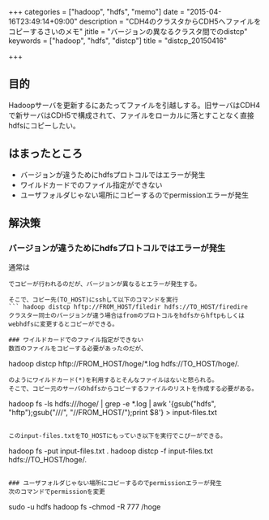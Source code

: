 +++
categories = ["hadoop", "hdfs", "memo"]
date = "2015-04-16T23:49:14+09:00"
description = "CDH4のクラスタからCDH5へファイルをコピーするさいのメモ"
jtitle = "バージョンの異なるクラスタ間でのdistcp"
keywords = ["hadoop", "hdfs", "distcp"]
title = "distcp_20150416"

+++
## 目的
Hadoopサーバを更新するにあたってファイルを引越しする。旧サーバはCDH4で新サーバはCDH5で構成されて、ファイルをローカルに落とすことなく直接hdfsにコピーしたい。

## はまったところ
* バージョンが違うためにhdfsプロトコルではエラーが発生
* ワイルドカードでのファイル指定ができない
* ユーザフォルダじゃない場所にコピーするのでpermissionエラーが発生

## 解決策
### バージョンが違うためにhdfsプロトコルではエラーが発生
通常は
``` hadoop distcp hdfs://FROM_HOST/filedir hdfs://TO_HOST/firedire
でコピーが行われるのだが、バージョンが異なるとエラーが発生する。

そこで、コピー先(TO_HOST)にsshして以下のコマンドを実行
``` hadoop distcp hftp://FROM_HOST/filedir hdfs://TO_HOST/firedire
クラスター同士のバージョンが違う場合はfromのプロトコルをhdfsからhftpもしくはwebhdfsに変更するとコピーができる。

### ワイルドカードでのファイル指定ができない
数百のファイルをコピーする必要があったのだが、

```
hadoop distcp hftp://FROM_HOST/hoge/*.log hdfs://TO_HOST/hoge/.
```
のようにワイルドカード(*)を利用するとそんなファイルはないと怒られる。
そこで、コピー元のサーバのhdfsからコピーするファイルのリストを作成する必要がある。

```
hadoop fs -ls hdfs:///hoge/ | grep -e *.log | awk '{gsub("hdfs", "hftp");gsub("///", "//FROM_HOST/");print $8'}   > input-files.txt
```

このinput-files.txtをTO_HOSTにもっていき以下を実行でこぴーができる。

```
hadoop fs -put input-files.txt  .
hadoop distcp -f input-files.txt hdfs://TO_HOST/hoge/.
```

### ユーザフォルダじゃない場所にコピーするのでpermissionエラーが発生
次のコマンドでpermissionを変更

```
sudo -u hdfs hadoop fs -chmod -R 777 /hoge
```

